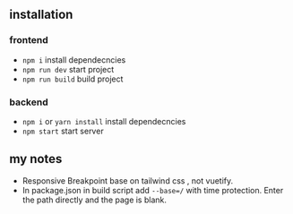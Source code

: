 ## installation
### frontend
- `npm i` install dependecncies
- `npm run dev`  start project
- `npm run build` build project
### backend
- `npm i` or `yarn install` install dependecncies
- `npm start` start server
  
## my notes
- Responsive Breakpoint base on tailwind css , not vuetify.
- In package.json in build script add `--base=/` with time protection. Enter the path directly and the page is blank.
